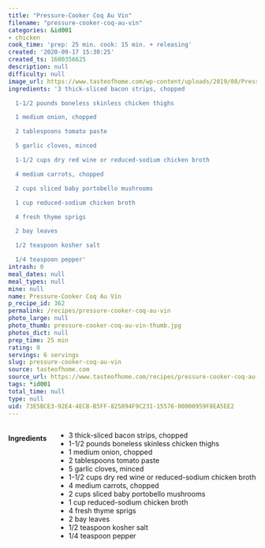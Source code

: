 ```yaml
---
title: "Pressure-Cooker Coq Au Vin"
filename: "pressure-cooker-coq-au-vin"
categories: &id001
- chicken
cook_time: 'prep: 25 min. cook: 15 min. + releasing'
created: '2020-09-17 15:30:25'
created_ts: 1600356625
description: null
difficulty: null
image_url: https://www.tasteofhome.com/wp-content/uploads/2019/08/Pressure-Cooker-Coq-au-Vin-_EXPS_TOHON19_237444_B06_05_1b-696x696.jpg
ingredients: '3 thick-sliced bacon strips, chopped

  1-1/2 pounds boneless skinless chicken thighs

  1 medium onion, chopped

  2 tablespoons tomato paste

  5 garlic cloves, minced

  1-1/2 cups dry red wine or reduced-sodium chicken broth

  4 medium carrots, chopped

  2 cups sliced baby portobello mushrooms

  1 cup reduced-sodium chicken broth

  4 fresh thyme sprigs

  2 bay leaves

  1/2 teaspoon kosher salt

  1/4 teaspoon pepper'
intrash: 0
meal_dates: null
meal_types: null
mine: null
name: Pressure-Cooker Coq Au Vin
p_recipe_id: 362
permalink: /recipes/pressure-cooker-coq-au-vin
photo_large: null
photo_thumb: pressure-cooker-coq-au-vin-thumb.jpg
photos_dict: null
prep_time: 25 min
rating: 0
servings: 6 servings
slug: pressure-cooker-coq-au-vin
source: tasteofhome.com
source_url: https://www.tasteofhome.com/recipes/pressure-cooker-coq-au-vin/
tags: *id001
total_time: null
type: null
uid: 73E5BCE3-92E4-4ECB-B5FF-825894F9C231-15576-00000959F8EA5EE2
---
```

<div class="large-8 medium-7 columns" id="writeup">	</div><!-- #writeup -->
</div><!-- #row-one -->
<div class="row" id="row-two">	<div class="medium-4 small-5 columns" id="ingredients"><h4>Ingredients</h4><div class="box box-ingredients content"><ul>
<li>3 thick-sliced bacon strips, chopped</li>
<li>1-1/2 pounds boneless skinless chicken thighs</li>
<li>1 medium onion, chopped</li>
<li>2 tablespoons tomato paste</li>
<li>5 garlic cloves, minced</li>
<li>1-1/2 cups dry red wine or reduced-sodium chicken broth</li>
<li>4 medium carrots, chopped</li>
<li>2 cups sliced baby portobello mushrooms</li>
<li>1 cup reduced-sodium chicken broth</li>
<li>4 fresh thyme sprigs</li>
<li>2 bay leaves</li>
<li>1/2 teaspoon kosher salt</li>
<li>1/4 teaspoon pepper</li>
</ul>
</div>	</div>	<div class="medium-6 small-7 columns" id="directions">	</div>